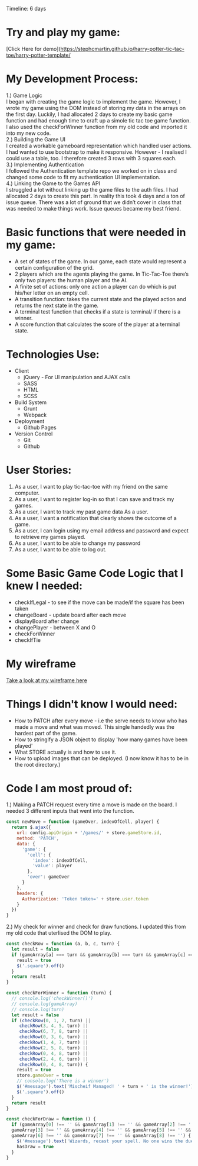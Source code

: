 Timeline: 6 days
# Try and play my game:
[Click Here for demo](https://stephcmartin.github.io/harry-potter-tic-tac-toe/harry-potter-template/

# My Development Process:
1.) Game Logic<br>
I began with creating the game logic to implement the game. However, I wrote my game using the DOM instead of storing my data in the arrays on the first day. Luckily, I had allocated 2 days to create my basic game function and had enough time to craft up a simole tic tac toe game function. I also used the checkForWinner function from my old code and imported it into my new code.<br>
2.) Building the Game UI<br>
I created a workable gameboard representation which handled user actions. I had wanted to use bootstrap to make it responsive. However - I realised I could use a table, too. I therefore created 3 rows with 3 squares each. <br>
3.) Implementing Authentication<br>
I followed the Authentication template repo we worked on in class and changed some code to fit my authentication UI implementation.<br>
4.) Linking the Game to the Games API<br>
I struggled a lot without linking up the game files to the auth files. I had allocated 2 days to create this part. In reality this took 4 days and a ton of issue queue. There was a lot of ground that we didn’t cover in class that was needed to make things work. Issue queues became my best friend.<br>

# Basic functions that were needed in my game:
* A set of states of the game. In our game, each state would represent a certain configuration of the grid.
* 2 players which are the agents playing the game. In Tic-Tac-Toe there’s only two players: the human player and the AI.
* A finite set of actions: only one action a player can do which is put his/her letter on an empty cell.
* A transition function: takes the current state and the played action and returns the next state in the game.
* A terminal test function that checks if a state is terminal/ if there is a winner.
* A score function that calculates the score of the player at a terminal state.

# Technologies Use:
* Client
    * jQuery - For UI manipulation and AJAX calls
    * SASS
    * HTML
    * SCSS
* Build System
    * Grunt
    * Webpack
* Deployment
    * Github Pages
* Version Control
    * Git
    * Github

# User Stories:
1. As a user, I want to play tic-tac-toe with my friend on the same computer.
2. As a user, I want to register log-in so that I can save and track my games.
3. As a user, I want to track my past game data As a user.
4. As a user, I want a notification that clearly shows the outcome of a game.
5. As a user, I can login using my email address and password and expect to retrieve my games played.
6. As a user, I want to be able to change my password
7. As a user, I want to be able to log out.

# Some Basic Game Code Logic that I knew I needed:
* checkIfLegal - to see if the move can be made/if the square has been taken
* changeBoard - update board after each move
* displayBoard after change
* changePlayer - between X and O
* checkForWinner
* checkIfTie

# My wireframe
[Take a look at my wireframe here](https://imgur.com/a/ey76B)

# Things I didn't know I would need:
* How to PATCH after every move - i.e the serve needs to know who has made a move and what was moved. This single handedly was the hardest part of the game.
* How to stringify a JSON object to display 'how many games have been played'
* What STORE actually is and how to use it.
* How to upload images that can be deployed. (I now know it has to be in the root directory.)

# Code I am most proud of:
1.) Making a PATCH request every time a move is made on the board. I needed 3 different inputs that went into the function.

```js
const newMove = function (gameOver, indexOfCell, player) {
  return $.ajax({
    url: config.apiOrigin + '/games/' + store.gameStore.id,
    method: 'PATCH',
    data: {
      'game': {
        'cell': {
          'index': indexOfCell,
          'value': player
        },
        'over': gameOver
      }
    },
    headers: {
      Authorization: 'Token token=' + store.user.token
    }
  })
}
```

2.) My check for winner and check for draw functions. I updated this from my old code that uterlised the DOM to play.
```js
const checkRow = function (a, b, c, turn) {
  let result = false
  if (gameArray[a] === turn && gameArray[b] === turn && gameArray[c] === turn) {
    result = true
    $('.square').off()
  }
  return result
}

const checkForWinner = function (turn) {
  // console.log('checkWinner()')
  // console.log(gameArray)
  // console.log(turn)
  let result = false
  if (checkRow(0, 1, 2, turn) ||
     checkRow(3, 4, 5, turn) ||
     checkRow(6, 7, 8, turn) ||
     checkRow(0, 3, 6, turn) ||
     checkRow(1, 4, 7, turn) ||
     checkRow(2, 5, 8, turn) ||
     checkRow(0, 4, 8, turn) ||
     checkRow(2, 4, 6, turn) ||
     checkRow(0, 4, 8, turn)) {
    result = true
    store.gameOver = true
    // console.log('There is a winner')
    $('#message').text('Mischeif Managed! ' + turn + ' is the winner!')
    $('.square').off()
  }
  return result
}

const checkForDraw = function () {
  if (gameArray[0] !== '' && gameArray[1] !== '' && gameArray[2] !== '' &&
  gameArray[3] !== '' && gameArray[4] !== '' && gameArray[5] !== '' &&
  gameArray[6] !== '' && gameArray[7] !== '' && gameArray[8] !== '') {
    $('#message').text('Wizards, recast your spell. No one wins the duel.')
    hasDraw = true
  }
}
```
